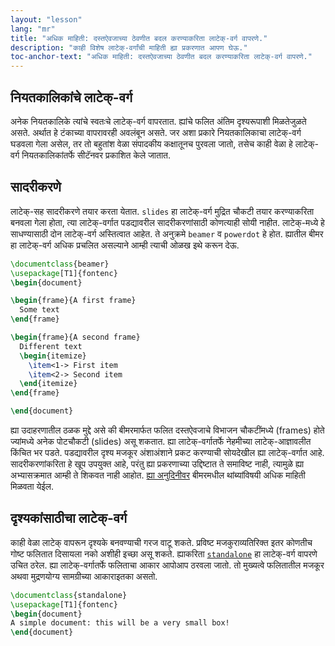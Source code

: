 ```yaml
---
layout: "lesson"
lang: "mr"
title: "अधिक माहिती: दस्तऐवजाच्या ठेवणीत बदल करण्याकरिता लाटेक्-वर्ग वापरणे."
description: "काही विशेष लाटेक्-वर्गांची माहिती ह्या प्रकरणात आपण घेऊ."
toc-anchor-text: "अधिक माहिती: दस्तऐवजाच्या ठेवणीत बदल करण्याकरिता लाटेक्-वर्ग वापरणे."
---
```


## नियतकालिकांचे लाटेक्-वर्ग

अनेक नियतकालिके त्यांचे स्वतःचे लाटेक्-वर्ग वापरतात. ह्यांचे फलित अंतिम दृश्यरूपाशी मिळतेजुळते
असते. अर्थात हे टंकाच्या वापरावरही अवलंबून असते. जर अशा प्रकारे नियतकालिकाचा लाटेक्-वर्ग
घडवला गेला असेल, तर तो बहुतांश वेळा संपादकीय कक्षातूनच पुरवला जातो, तसेच काही वेळा हे
लाटेक्-वर्ग नियतकालिकांतर्फे सीटॅनवर प्रकाशित केले जातात.

## सादरीकरणे

लाटेक्-सह सादरीकरणे तयार करता येतात. `slides` हा लाटेक्-वर्ग मुद्रित चौकटी तयार
करण्याकरिता बनवला गेला होता, त्या लाटेक्-वर्गात पडद्यावरील सादरीकरणांसाठी कोणत्याही सोयी
नाहीत. लाटेक्-मध्ये हे साधण्यासाठी दोन लाटेक्-वर्ग अस्तित्वात आहेत. ते अनुक्रमे `beamer` व
`powerdot` हे होत. ह्यातील बीमर हा लाटेक्-वर्ग अधिक प्रचलित असल्याने आम्ही त्याची ओळख इथे
करून देऊ.

```latex
\documentclass{beamer}
\usepackage[T1]{fontenc}
\begin{document}

\begin{frame}{A first frame}
  Some text
\end{frame}

\begin{frame}{A second frame}
  Different text
  \begin{itemize}
    \item<1-> First item
    \item<2-> Second item
  \end{itemize}
\end{frame}

\end{document}
```

ह्या उदाहरणातील ठळक मुद्दे असे की बीमरमार्फत फलित दस्तऐवजाचे विभाजन चौकटींमध्ये (frames)
होते ज्यांमध्ये अनेक पोटचौकटी (slides) असू शकतात. ह्या लाटेक्-वर्गातर्फे नेहमीच्या
लाटेक्-आज्ञावलीत किंचित भर पडते. पडद्यावरील दृश्य मजकूर अंशाअंशाने प्रकट करण्याची सोयदेखील ह्या
लाटेक्-वर्गात आहे. सादरीकरणांकरिता हे खूप उपयुक्त आहे, परंतु ह्या प्रकरणाच्या उद्दिष्टात ते
समाविष्ट नाही, त्यामुळे ह्या अभ्यासक्रमात आम्ही ते शिकवत नाही आहोत. [ह्या
अनुदिनीवर](https://www.texdev.net/2014/01/17/the-beamer-slide-overlay-concept/)
बीमरमधील थांब्यांविषयी अधिक माहिती मिळवता येईल.

## दृश्यकांसाठीचा लाटेक्-वर्ग

काही वेळा लाटेक् वापरून दृश्यके बनवण्याची गरज वाटू शकते. प्रविष्ट मजकुराव्यतिरिक्त इतर कोणतीच
गोष्ट फलितात दिसायला नको अशीही इच्छा असू शकते. ह्याकरिता
[`standalone`](https://ctan.org/pkg/standalone) हा लाटेक्-वर्ग वापरणे उचित ठरेल.
ह्या लाटेक्-वर्गातर्फे फलिताचा आकार आपोआप ठरवला जातो. तो मुख्यत्वे फलितातील मजकूर अथवा
मुद्रणयोग्य सामग्रीच्या आकाराइतका असतो.

```latex
\documentclass{standalone}
\usepackage[T1]{fontenc}
\begin{document}
A simple document: this will be a very small box!
\end{document}
```
